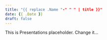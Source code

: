 ```yaml
---
title: "{{ replace .Name "-" " " | title }}"
date: {{ .Date }}
draft: false
---
```


This is Presentations placeholder. Change it...